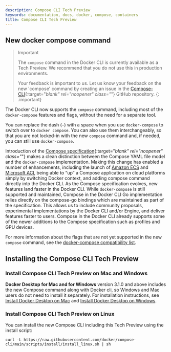 ```yaml
---
description: Compose CLI Tech Preview
keywords: documentation, docs, docker, compose, containers
title: Compose CLI Tech Preview
---
```


## New docker compose command

> Important
>
> The `compose` command  in the Docker CLI is currently available as a Tech Preview. We recommend that you do not use this in production environments.
>
> Your feedback is important to us. Let us know your feedback on the new 'compose' command by creating an issue in the [Compose-CLI](https://github.com/docker/compose-cli/issues){:target="_blank" rel="noopener" class="_"} GitHub repository.
{: .important}

The Docker CLI now supports the `compose` command, including most of the `docker-compose` features and flags, without the need for a separate tool.

You can replace the dash (`-`) with a space when you use `docker-compose` to switch over to `docker compose`. You can also use them interchangeably, so that you are not locked-in with the new `compose` command and, if needed, you can still use `docker-compose`.

Introduction of the [Compose specification](https://github.com/compose-spec/compose-spec){:target="_blank" rel="noopener" class="_"} makes a clean distinction between the Compose YAML file model and the `docker-compose` implementation. Making this change has enabled a number of enhancements, including the launch of [Amazon ECS](/cloud/ecs-integration) and [Microsoft ACI](/cloud/aci-integration), being able to “up” a Compose application on cloud platforms simply by switching Docker context, and adding compose command directly into the Docker CLI.
As the Compose specification evolves, new features land faster in the Docker CLI. While `docker-compose` is still supported and maintained, Compose in the Docker CLI Go implementation relies directly on the compose-go bindings which are maintained as part of the specification. This allows us to include community proposals, experimental implementations by the Docker CLI and/or Engine, and deliver features faster to users. Compose in the Docker CLI already supports some of the newer additions to the Compose specification such as profiles and GPU devices.

For more information about the flags that are not yet supported in the new `compose` command, see the [docker-compose compatibility list](cli-command-compatibility.md).

## Installing the Compose CLI Tech Preview

### Install Compose CLI Tech Preview on Mac and Windows

**Docker Desktop for Mac and for Windows** version 3.1.0 and above includes the new Compose command along
with Docker cli, so Windows and Mac users do not need to install it separately.
For installation instructions, see [Install Docker Desktop on Mac](../docker-for-mac/install.md) and [Install Docker Desktop on Windows](../docker-for-windows/install.md).

### Install Compose CLI Tech Preview on Linux

You can install the new Compose CLI including this Tech Preview using the install script:

```console
curl -L https://raw.githubusercontent.com/docker/compose-cli/main/scripts/install/install_linux.sh | sh
```
